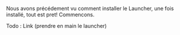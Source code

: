Nous avons précédement vu comment installer le Launcher, une fois installé, tout est pret! Commencons.

Todo : Link (prendre en main le launcher)